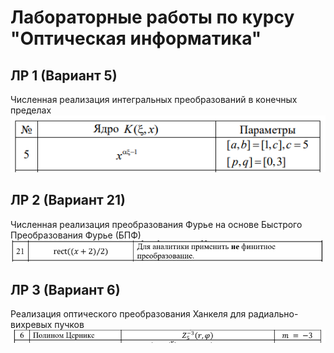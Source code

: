 # Лабораторные работы по курсу "Оптическая информатика"

## ЛР 1 (Вариант 5)
Численная реализация интегральных преобразований в конечных пределах  
![formula1.png](readme-images%2Fformula1.png)

## ЛР 2 (Вариант 21)
Численная реализация преобразования Фурье на основе Быстрого Преобразования Фурье (БПФ)  
![formula2.png](readme-images%2Fformula2.png)

## ЛР 3 (Вариант 6)
Реализация оптического преобразования Ханкеля для радиально-вихревых пучков  
![formula3.png](readme-images%2Fformula3.png)